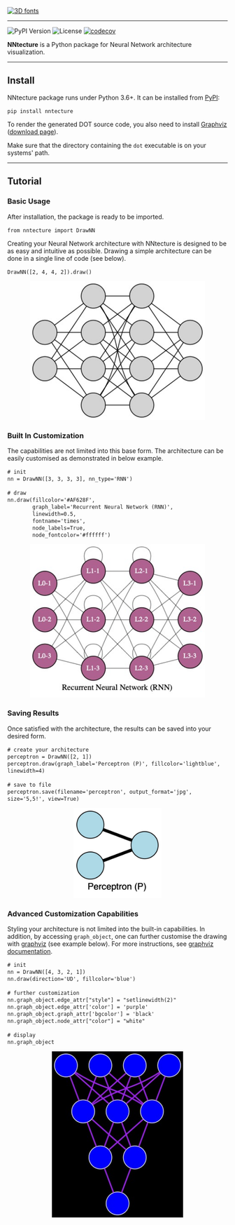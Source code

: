 [![3D fonts](https://see.fontimg.com/api/renderfont4/aM4g/eyJyIjoiZnMiLCJoIjoxNTYsInciOjIwMDAsImZzIjo3OCwiZmdjIjoiI0VGNzRCNyIsImJnYyI6IiNGREY5RjkiLCJ0IjoxfQ/Tk50ZWN0dXJl/adamas-regular.png)](https://www.fontspace.com/category/3d)

--------------------------------------

![PyPI Version](https://img.shields.io/pypi/v/nntecture)
![License](https://img.shields.io/pypi/l/nntecture)
[![codecov](https://codecov.io/gh/kristianbonnici/nntecture/branch/master/graph/badge.svg?token=1RIKW4RK77)](https://codecov.io/gh/kristianbonnici/nntecture)

**NNtecture** is a Python package for Neural Network architecture visualization.

***

Install
-------

NNtecture package runs under Python 3.6+. It can be installed from
[PyPI](https://pypi.org/project/nntecture/):

``` {.sourceCode .python}
pip install nntecture
```

To render the generated DOT source code, you also need to install [Graphviz](https://www.graphviz.org/) ([download page](https://www.graphviz.org/download/)).

Make sure that the directory containing the ``dot`` executable is on your
systems' path.

***

Tutorial
--------

### Basic Usage

After installation, the package is ready to be imported.

``` {.sourceCode .python}
from nntecture import DrawNN
```

Creating your Neural Network architecture with NNtecture is designed to be as easy and intuitive as possible. Drawing a simple architecture can be done in a single line of code (see below).

``` {.sourceCode .python}
DrawNN([2, 4, 4, 2]).draw()
```

<p align="center">
  <img src="https://github.com/kristianbonnici/nntecture/blob/master/img/basic_drawing.jpg?raw=true" width="400" />
</p>

### Built In Customization

The capabilities are not limited into this base form. The architecture can be easily customised as demonstrated in below example.

``` {.sourceCode .python}
# init
nn = DrawNN([3, 3, 3, 3], nn_type='RNN')

# draw
nn.draw(fillcolor='#AF628F',
        graph_label='Recurrent Neural Network (RNN)',
        linewidth=0.5,
        fontname='times',
        node_labels=True,
        node_fontcolor='#ffffff')
```
<p align="center">
  <img src="https://github.com/kristianbonnici/nntecture/blob/master/img/rnn.jpg?raw=true" width="400" />
</p>

### Saving Results

Once satisfied with the architecture, the results can be saved into your desired form.

``` {.sourceCode .python}
# create your architecture
perceptron = DrawNN([2, 1])
perceptron.draw(graph_label='Perceptron (P)', fillcolor='lightblue', linewidth=4)

# save to file
perceptron.save(filename='perceptron', output_format='jpg', size='5,5!', view=True)
```

<p align="center">
  <img src="https://github.com/kristianbonnici/nntecture/blob/master/img/perceptron.jpg?raw=true" width="200" />
</p>

### Advanced Customization Capabilities

Styling your architecture is not limited into the built-in capabilities. In addition, by accessing <code>graph_object</code>, one can further customise the drawing with [graphviz](https://pypi.org/project/graphviz/) (see example below). For more instructions, see [graphviz documentation](https://graphviz.org/documentation/).

``` {.sourceCode .python}
# init
nn = DrawNN([4, 3, 2, 1])
nn.draw(direction='UD', fillcolor='blue')

# further customization
nn.graph_object.edge_attr["style"] = "setlinewidth(2)"
nn.graph_object.edge_attr['color'] = 'purple'
nn.graph_object.graph_attr['bgcolor'] = 'black'
nn.graph_object.node_attr["color"] = "white"

# display
nn.graph_object
```

<p align="center">
  <img src="https://github.com/kristianbonnici/nntecture/blob/master/img/advanced_customization.jpg?raw=true" width="300" />
</p>
